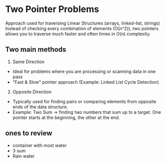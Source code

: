 # Two Pointer Problems
Approach used for traversing Linear Structures (arrays, linked-list, strings)
Instead of checking every combination of elements (O(n^2)), two pointers allows you to traverse much faster and often times in O(n) complexity.

## Two main methods
1. Same Direction
  - Ideal for problems where you are processing or scanning data in one pass
  - "Fast & Slow" pointer approach (Example: Linked List Cycle Detection)
2. Opposite Direction
  - Typically used for finding pairs or comparing elements from opposite ends of the data structure.
  - Example: Two Sum -> finding two numbers that sum up to a target. One pointer starts at the beginning, the other at the end. 

## ones to review
- container with most water
- 3 sum
- Rain water
